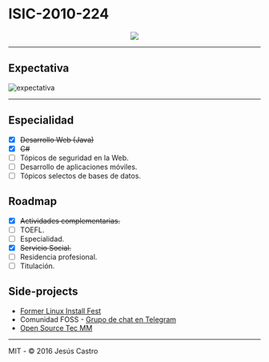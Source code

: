 # ISIC-2010-224

<p align="center">
  <img src="https://i.imgur.com/aA3kcoR.png">
</p>

---
## Expectativa

![expectativa](https://i.imgur.com/XRikNrt.png)

---

## Especialidad
- [x] ~~Desarrollo Web (Java)~~
- [x] ~~C#~~
- [ ] Tópicos de seguridad en la Web.
- [ ] Desarrollo de aplicaciones móviles.
- [ ] Tópicos selectos de bases de datos.

## Roadmap
- [x] ~~Actividades complementarias.~~
- [ ] TOEFL.
- [ ] Especialidad.
- [x] ~~Servicio Social.~~
- [ ] Residencia profesional.
- [ ] Titulación.

## Side-projects
- [Former Linux Install Fest](https://i.imgur.com/BuAJqxo.jpg)
- Comunidad FOSS - [Grupo de chat en Telegram](https://t.me/LinuxerosTecMM)
- [Open Source Tec MM](https://github.com/osstecmm)

---
MIT - © 2016 Jesús Castro

